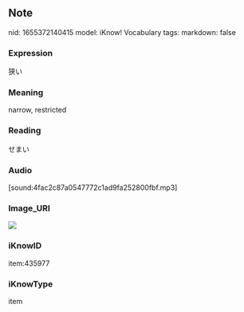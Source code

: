## Note
nid: 1655372140415
model: iKnow! Vocabulary
tags: 
markdown: false

### Expression
狭い

### Meaning
narrow, restricted

### Reading
せまい

### Audio
[sound:4fac2c87a0547772c1ad9fa252800fbf.mp3]

### Image_URI
<img src="1e293b927738e1b8783512d93f5d716e.jpg">

### iKnowID
item:435977

### iKnowType
item
